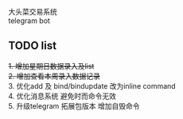 大头菜交易系统  
telegram bot

## TODO list

~~1. 增加星期日数据录入及list~~  
~~2. 增加查看本周录入数据记录~~  
3. 优化add 及 bind/bindupdate 改为inline command  
4. 优化消息系统 避免时而命令无效  
5. 升级telegram 拓展包版本 增加自毁命令  